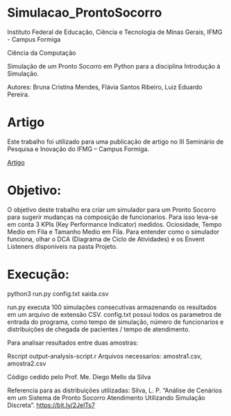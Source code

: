 # Simulacao_ProntoSocorro

Instituto Federal de Educação, Ciência e Tecnologia de Minas Gerais, IFMG - Campus Formiga

Ciência da Computação

Simulação de um Pronto Socorro em Python para a disciplina Introdução à Simulação.

Autores:
Bruna Cristina Mendes,
Flávia Santos Ribeiro,
Luiz Eduardo Pereira. 

# Artigo

Este trabalho foi utilizado para uma publicação de artigo no III Seminário de Pesquisa e Inovação do IFMG – Campus Formiga. 

[Artigo](https://github.com/luizedu9/Artigo)

# Objetivo:

O objetivo deste trabalho era criar um simulador para um Pronto Socorro para sugerir mudanças na composição de funcionarios.
Para isso leva-se em conta 3 KPIs (Key Performance Indicator) medidos. Ociosidade, Tempo Medio em Fila e Tamanho Medio em Fila.
Para entender como o simulador funciona, olhar o DCA (Diagrama de Ciclo de Atividades) e os Envent Listeners disponiveis na pasta Projeto.

# Execução:

python3 run.py config.txt saida.csv

run.py executa 100 simulações consecutivas armazenando os resultados em um arquivo de extensão CSV.
config.txt possui todos os parametros de entrada do programa, como tempo de simulação, número de funcionarios e distribuições de chegada de pacientes / tempo de atendimento.

Para analisar resultados entre duas amostras:

Rscript output-analysis-script.r
Arquivos necessarios: amostra1.csv, amostra2.csv

Código cedido pelo Prof. Me. Diego Mello da Silva

Referencia para as distribuições utilizadas:
Silva, L. P. “Análise de Cenários em um Sistema de Pronto Socorro
Atendimento Utilizando Simulação Discreta”. <https://bit.ly/2JelTs7>
